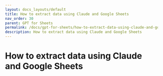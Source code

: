 ```yaml
---
layout: docs_layouts/default
title: How to extract data using Claude and Google Sheets
nav_order: 30
parent: GPT for Sheets
permalink: /docs/gpt-for-sheets/how-to-extract-data-using-claude-and-google-sheets
description: How to extract data using Claude and Google Sheets
---
```


# How to extract data using Claude and Google Sheets
